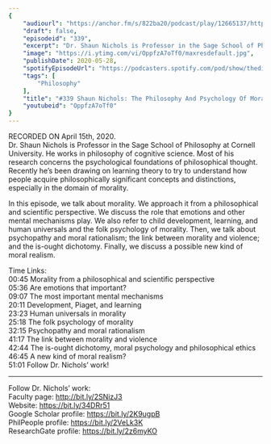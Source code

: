 ```yaml
---
{
	"audiourl": "https://anchor.fm/s/822ba20/podcast/play/12665137/https%3A%2F%2Fd3ctxlq1ktw2nl.cloudfront.net%2Fproduction%2F2020-3-20%2F66052586-44100-2-fa1facb40fc72.m4a",
	"draft": false,
	"episodeid": "339",
	"excerpt": "Dr. Shaun Nichols is Professor in the Sage School of Philosophy at Cornell University. He works in philosophy of cognitive science. Most of his research concerns the psychological foundations of philosophical thought. Recently he’s been drawing on learning theory to try to understand how people acquire philosophically significant concepts and distinctions, especially in the domain of morality.",
	"image": "https://i.ytimg.com/vi/OppfzA7oTf0/maxresdefault.jpg",
	"publishDate": 2020-05-28,
	"spotifyEpisodeUrl": "https://podcasters.spotify.com/pod/show/thedissenter/episodes/339-Shaun-Nichols-The-Philosophy-And-Psychology-Of-Morality-ed10rh",
	"tags": [
		"Philosophy"
	],
	"title": "#339 Shaun Nichols: The Philosophy And Psychology Of Morality",
	"youtubeid": "OppfzA7oTf0"
}
---
```

RECORDED ON April 15th, 2020.  
Dr. Shaun Nichols is Professor in the Sage School of Philosophy at Cornell University. He works in philosophy of cognitive science. Most of his research concerns the psychological foundations of philosophical thought. Recently he’s been drawing on learning theory to try to understand how people acquire philosophically significant concepts and distinctions, especially in the domain of morality.

In this episode, we talk about morality. We approach it from a philosophical and scientific perspective. We discuss the role that emotions and other mental mechanisms play. We also refer to child development, learning, and human universals and the folk psychology of morality. Then, we talk about psychopathy and moral rationalism; the link between morality and violence; and the is-ought dichotomy. Finally, we discuss a possible new kind of moral realism.

Time Links:  
<time>00:45</time> Morality from a philosophical and scientific perspective  
<time>05:36</time> Are emotions that important?  
<time>09:07</time> The most important mental mechanisms  
<time>20:11</time> Development, Piaget, and learning  
<time>23:23</time> Human universals in morality  
<time>25:18</time> The folk psychology of morality  
<time>32:15</time> Psychopathy and moral rationalism  
<time>41:17</time> The link between morality and violence  
<time>42:44</time> The is-ought dichotomy, moral psychology and philosophical ethics  
<time>46:45</time> A new kind of moral realism?  
<time>51:01</time> Follow Dr. Nichols’ work!

---

Follow Dr. Nichols’ work:  
Faculty page: http://bit.ly/2SNizJ3  
Website: https://bit.ly/34DRr51  
Google Scholar profile: https://bit.ly/2K9ugpB  
PhilPeople profile: https://bit.ly/2VeLk3K  
ResearchGate profile: https://bit.ly/2z6myKO
